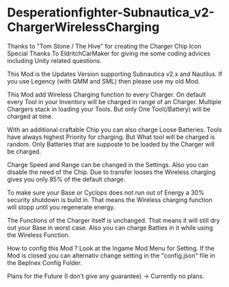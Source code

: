 # Desperationfighter-Subnautica_v2-ChargerWirelessCharging

Thanks to "Tom Stone / The Hive" for creating the Charger Chip Icon
Special Thanks To EldritchCarMaker for giving me some coding advices including Unity related questions.

This Mod is the Updates Version supporting Subnautica v2.x and Nautilus.
If you use Legency (with QMM and SML) then please use my old Mod.

This Mod add Wireless Charging function to every Charger. On default every Tool in your Inventory will be charged in range of an Charger. Multiple Chargers stack in loading your Tools. But only One Tool(/Battery) will be charged at time.

With an additional craftable Chip you can also charge Loose Batteries. Tools have always highest Priority for charging. But What tool will be charged is random. Only Batteries that are supposte to be loaded by the Charger will be charged.

Charge Speed and Range can be changed in the Settings. Also you can disable the need of the Chip. Due to transfer looses the Wireless charging gives you only 85% of the default charge.

To make sure your Base or Cyclops does not run out of Energy a 30% security shutdown is build in. That means the Wireless charging function will stopp until you regenerate energy.

The Functions of the Charger itself is unchanged. That means it will still dry out your Base in worst case. Also you can charge Batties in it while using the Wireless Function.

How to config this Mod ? Look at the Ingame Mod Menu for Setting. If the Mod is closed you can alternativ change setting in the "config.json" file in the BepInex Config Folder.

Plans for the Future (I don’t give any guarantee) -> Currently no plans.
